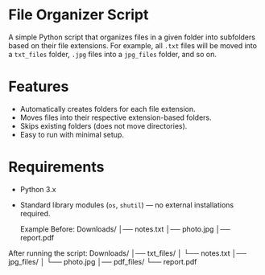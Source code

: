 # File Organizer Script

A simple Python script that organizes files in a given folder into subfolders based on their file extensions. For example, all `.txt` files will be moved into a `txt_files` folder, `.jpg` files into a `jpg_files` folder, and so on.


# Features
- Automatically creates folders for each file extension.
- Moves files into their respective extension-based folders.
- Skips existing folders (does not move directories).
- Easy to run with minimal setup.



# Requirements
- Python 3.x  
- Standard library modules (`os`, `shutil`) — no external installations required.

  Example
Before:
Downloads/
│── notes.txt
│── photo.jpg
│── report.pdf

After running the script:
Downloads/
│── txt_files/
│    └── notes.txt
│── jpg_files/
│    └── photo.jpg
│── pdf_files/
     └── report.pdf


